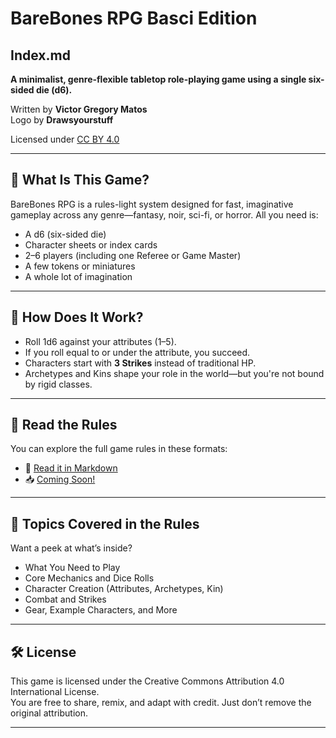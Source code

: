 # BareBones RPG Basci Edition

## Index.md

**A minimalist, genre-flexible tabletop role-playing game using a single six-sided die (d6).**

Written by **Victor Gregory Matos**  
Logo by **Drawsyourstuff**  

Licensed under [CC BY 4.0](https://creativecommons.org/licenses/by/4.0/)

---

## 🎲 What Is This Game?

BareBones RPG is a rules-light system designed for fast, imaginative gameplay across any genre—fantasy, noir, sci-fi, or horror. All you need is:

- A d6 (six-sided die)
- Character sheets or index cards
- 2–6 players (including one Referee or Game Master)
- A few tokens or miniatures
- A whole lot of imagination

---

## 🧠 How Does It Work?

- Roll 1d6 against your attributes (1–5).
- If you roll equal to or under the attribute, you succeed.
- Characters start with **3 Strikes** instead of traditional HP.
- Archetypes and Kins shape your role in the world—but you're not bound by rigid classes.

---

## 📄 Read the Rules

You can explore the full game rules in these formats:

- 📖 [Read it in Markdown](docs/bbrpgb.md)
- 📥 [Coming Soon!](#)

---

## 📘 Topics Covered in the Rules

Want a peek at what’s inside?

- What You Need to Play
- Core Mechanics and Dice Rolls
- Character Creation (Attributes, Archetypes, Kin)
- Combat and Strikes
- Gear, Example Characters, and More

---

## 🛠️ License

This game is licensed under the Creative Commons Attribution 4.0 International License.  
You are free to share, remix, and adapt with credit. Just don’t remove the original attribution.

---
